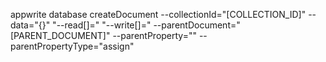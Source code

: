 appwrite database createDocument --collectionId="[COLLECTION_ID]" --data="{}" "--read[]=" "--write[]=" --parentDocument="[PARENT_DOCUMENT]" --parentProperty="" --parentPropertyType="assign" 